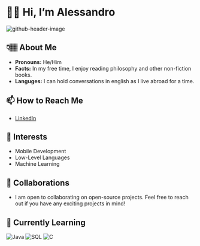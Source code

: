 # 👋🏽 Hi, I’m Alessandro

![github-header-image](https://github.com/paucare/paucare/assets/146753377/63d6b266-1f2d-4c49-b8dc-a1a88249732f)

## 👇🏽 About Me
- **Pronouns:** He/Him
- **Facts:** In my free time, I enjoy reading philosophy and other non-fiction books.
- **Languges:** I can hold conversations in english as I live abroad for a time.

## 📫 How to Reach Me
- [LinkedIn](https://www.linkedin.com/in/alessandropaucar)
## 👀 Interests
- Mobile Development
- Low-Level Languages
- Machine Learning

## 💼 Collaborations
- I am open to collaborating on open-source projects. Feel free to reach out if you have any exciting projects in mind!
## 🌱 Currently Learning
![Java](https://img.shields.io/badge/Java-007396?style=for-the-badge&logo=java&logoColor=white)
![SQL](https://img.shields.io/badge/SQL-4479A1?style=for-the-badge&logo=postgresql&logoColor=white)
![C](https://img.shields.io/badge/C-00599C?style=for-the-badge&logo=c&logoColor=white)


